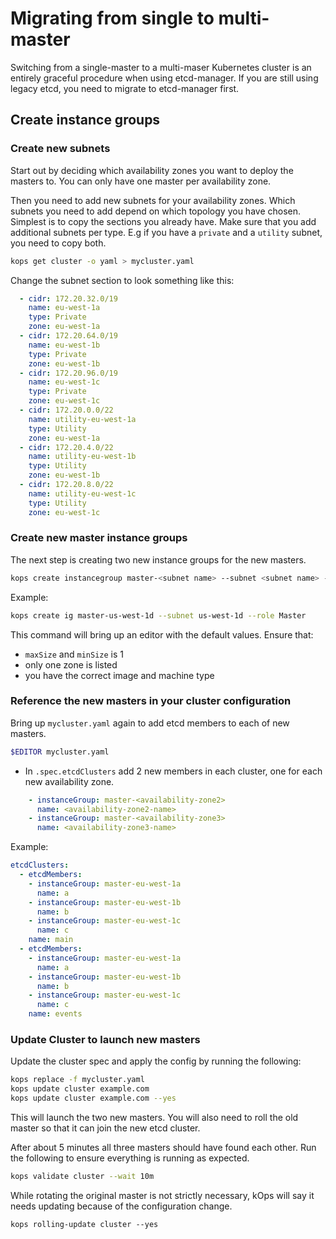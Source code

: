 # Migrating from single to multi-master

Switching from a single-master to a multi-maser Kubernetes cluster is an entirely graceful procedure when using etcd-manager.
If you are still using legacy etcd, you need to migrate to etcd-manager first.

## Create instance groups

### Create new subnets

Start out by deciding which availability zones you want to deploy the masters to. You can only have one master per availability zone.

Then you need to add new subnets for your availability zones. Which subnets you need to add depend on which topology you have chosen. Simplest is to copy the sections you already have. Make sure that you add additional subnets per type. E.g if you have a `private` and a `utility` subnet, you need to copy both.

```bash
kops get cluster -o yaml > mycluster.yaml
```

Change the subnet section to look something like this:
```yaml
  - cidr: 172.20.32.0/19
    name: eu-west-1a
    type: Private
    zone: eu-west-1a
  - cidr: 172.20.64.0/19
    name: eu-west-1b
    type: Private
    zone: eu-west-1b
  - cidr: 172.20.96.0/19
    name: eu-west-1c
    type: Private
    zone: eu-west-1c
  - cidr: 172.20.0.0/22
    name: utility-eu-west-1a
    type: Utility
    zone: eu-west-1a
  - cidr: 172.20.4.0/22
    name: utility-eu-west-1b
    type: Utility
    zone: eu-west-1b
  - cidr: 172.20.8.0/22
    name: utility-eu-west-1c
    type: Utility
    zone: eu-west-1c
```

### Create new master instance groups

The next step is creating two new instance groups for the new masters. 

```bash
kops create instancegroup master-<subnet name> --subnet <subnet name> --role Master
```

Example:

```bash
kops create ig master-us-west-1d --subnet us-west-1d --role Master
```

This command will bring up an editor with the default values. Ensure that:

 * `maxSize` and `minSize` is 1
 * only one zone is listed
 * you have the correct image and machine type

### Reference the new masters in your cluster configuration

Bring up `mycluster.yaml` again to add etcd members to each of new masters.

```bash
$EDITOR mycluster.yaml
```

 * In `.spec.etcdClusters` add 2 new members in each cluster, one for each new
 availability zone.

```yaml
    - instanceGroup: master-<availability-zone2>
      name: <availability-zone2-name>
    - instanceGroup: master-<availability-zone3>
      name: <availability-zone3-name>
```

Example:

```yaml
etcdClusters:
  - etcdMembers:
    - instanceGroup: master-eu-west-1a
      name: a
    - instanceGroup: master-eu-west-1b
      name: b
    - instanceGroup: master-eu-west-1c
      name: c
    name: main
  - etcdMembers:
    - instanceGroup: master-eu-west-1a
      name: a
    - instanceGroup: master-eu-west-1b
      name: b
    - instanceGroup: master-eu-west-1c
      name: c
    name: events
```

### Update Cluster to launch new masters

Update the cluster spec and apply the config by running the following:

```bash
kops replace -f mycluster.yaml
kops update cluster example.com
kops update cluster example.com --yes
```

This will launch the two new masters. You will also need to roll the old master so that it can join the new etcd cluster.

After about 5 minutes all three masters should have found each other. Run the following to ensure everything is running as expected.

```bash
kops validate cluster --wait 10m
```

While rotating the original master is not strictly necessary, kOps will say it needs updating because of the configuration change.

```
kops rolling-update cluster --yes
```